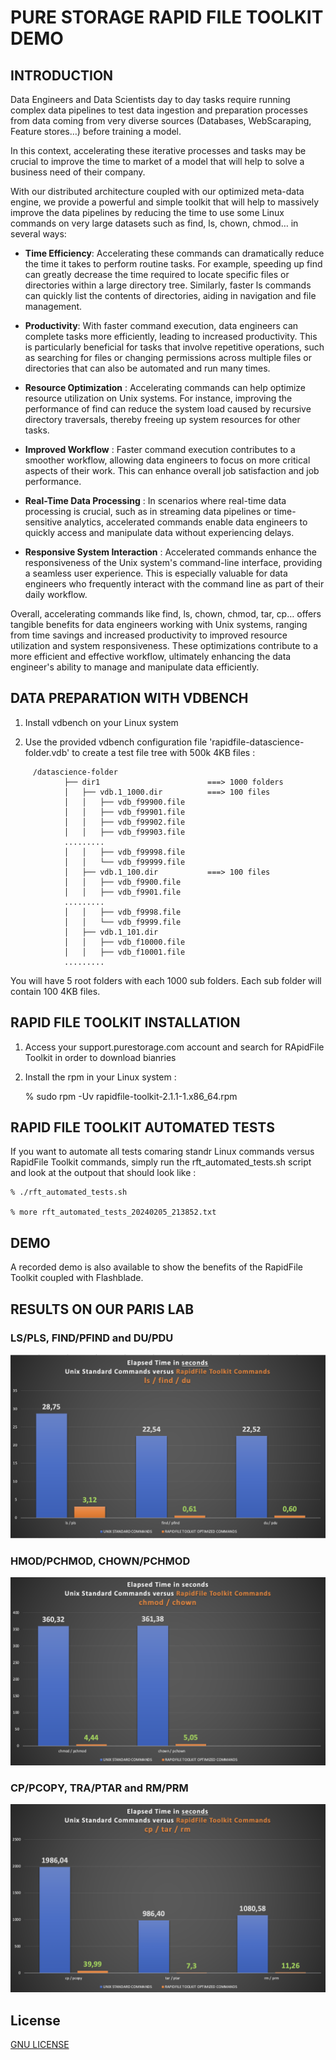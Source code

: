 # PURE STORAGE RAPID FILE TOOLKIT DEMO

## INTRODUCTION

Data Engineers and Data Scientists day to day tasks require running complex data pipelines to test data ingestion and 
preparation processes from data coming from very diverse sources (Databases, WebScaraping, Feature stores…) before training 
a model.

In this context, accelerating these iterative processes and tasks may be crucial to improve the time to market of a model
that will help to solve a business need of their company.

With our distributed architecture coupled with our optimized meta-data engine, we provide a powerful and simple toolkit 
that will help to massively improve the data pipelines by reducing the time to use some Linux commands on very large datasets 
such as find, ls, chown, chmod… in several ways:

- **Time Efficiency**: Accelerating these commands can dramatically reduce the time it takes to perform routine tasks. 
      For example, speeding up find can greatly decrease the time required to locate specific files or directories within a large directory tree. 
      Similarly, faster ls commands can quickly list the contents of directories, aiding in navigation and file management.

- **Productivity**: With faster command execution, data engineers can complete tasks more efficiently, leading to increased productivity. 
      This is particularly beneficial for tasks that involve repetitive operations, such as searching for files or changing permissions across multiple files or directories that can also be automated and run many times.

- **Resource Optimization** : Accelerating commands can help optimize resource utilization on Unix systems. 
      For instance, improving the performance of find can reduce the system load caused by recursive directory traversals, thereby freeing up system resources for other tasks.

- **Improved Workflow** : Faster command execution contributes to a smoother workflow, allowing data engineers to focus on more critical aspects of their work. 
      This can enhance overall job satisfaction and job performance.

- **Real-Time Data Processing** : In scenarios where real-time data processing is crucial, such as in streaming data pipelines or time-sensitive analytics, accelerated commands enable data engineers to quickly access and manipulate data without experiencing delays.

- **Responsive System Interaction** : Accelerated commands enhance the responsiveness of the Unix system's command-line interface, providing a seamless user experience. 
       This is especially valuable for data engineers who frequently interact with the command line as part of their daily workflow.

Overall, accelerating commands like find, ls, chown, chmod, tar, cp… offers tangible benefits for data engineers working with Unix systems, ranging from time savings and increased productivity to improved resource utilization and system responsiveness. These optimizations contribute to a more efficient and effective workflow, ultimately enhancing the data engineer's ability to manage and manipulate data efficiently.

## DATA PREPARATION WITH VDBENCH

1. Install vdbench on your Linux system

2. Use the provided vdbench configuration file 'rapidfile-datascience-folder.vdb' to create a test file tree with 500k 4KB files :

```
     /datascience-folder
            ├── dir1                        ===> 1000 folders
            │   ├── vdb.1_1000.dir          ===> 100 files
            │   │   ├── vdb_f99900.file
            │   │   ├── vdb_f99901.file
            │   │   ├── vdb_f99902.file
            │   │   ├── vdb_f99903.file
            .........
            │   │   ├── vdb_f99998.file
            │   │   └── vdb_f99999.file
            │   ├── vdb.1_100.dir           ===> 100 files
            │   │   ├── vdb_f9900.file
            │   │   ├── vdb_f9901.file
            .........
            │   │   ├── vdb_f9998.file
            │   │   └── vdb_f9999.file
            │   ├── vdb.1_101.dir
            │   │   ├── vdb_f10000.file
            │   │   ├── vdb_f10001.file
            .........
```

You will have 5 root folders with each 1000 sub folders.
Each sub folder will contain 100 4KB files.

## RAPID FILE TOOLKIT INSTALLATION

1. Access your support.purestorage.com account and search for RApidFile Toolkit in order to download bianries

2. Install the rpm in your Linux system :

    % sudo rpm -Uv rapidfile-toolkit-2.1.1-1.x86_64.rpm

## RAPID FILE TOOLKIT AUTOMATED TESTS

If you want to automate all tests comaring standr Linux commands versus RapidFile Toolkit commands, simply run the 
rft_automated_tests.sh script and look at the outpout that should look like :

    % ./rft_automated_tests.sh

    % more rft_automated_tests_20240205_213852.txt

## DEMO

A recorded demo is also available to show the benefits of the RapidFile Toolkit coupled with Flashblade.

## RESULTS ON OUR PARIS LAB

### LS/PLS, FIND/PFIND and DU/PDU
![LS/PLS, FIND/PFIND and DU/PDU](RapidFileToolkitResults-ls-find-du.png)

### HMOD/PCHMOD, CHOWN/PCHMOD
![CHMOD/PCHMOD, CHOWN/PCHMOD](RapidFileToolkitResults-chmod-chown.png)

### CP/PCOPY, TRA/PTAR and RM/PRM

![CP/PCOPY, TRA/PTAR and RM/PRM](RapidFileToolkitResults-cp-tar-rm.png)

## License

[GNU LICENSE](LICENSE)

